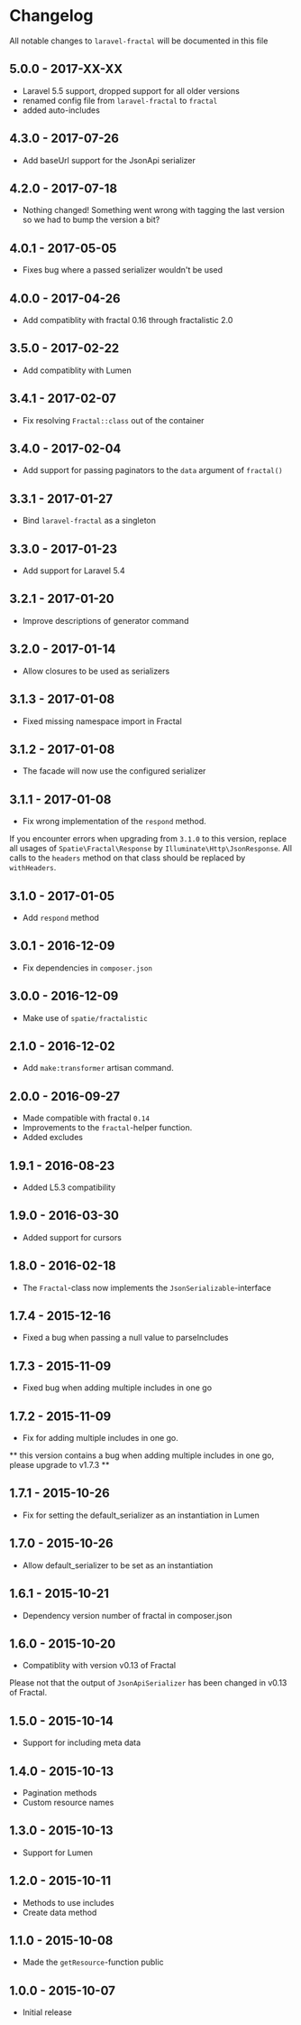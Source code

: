 # Changelog

All notable changes to `laravel-fractal` will be documented in this file

## 5.0.0 - 2017-XX-XX

- Laravel 5.5 support, dropped support for all older versions
- renamed config file from `laravel-fractal` to `fractal`
- added auto-includes

## 4.3.0 - 2017-07-26
- Add baseUrl support for the JsonApi serializer

## 4.2.0 - 2017-07-18
- Nothing changed! Something went wrong with tagging the last version so we had to bump the version a bit?

## 4.0.1 - 2017-05-05
- Fixes bug where a passed serializer wouldn't be used

## 4.0.0 - 2017-04-26
- Add compatiblity with fractal 0.16 through fractalistic 2.0

## 3.5.0 - 2017-02-22
- Add compatiblity with Lumen

## 3.4.1 - 2017-02-07
- Fix resolving `Fractal::class` out of the container

## 3.4.0 - 2017-02-04
- Add support for passing paginators to the `data` argument of `fractal()`

## 3.3.1 - 2017-01-27
- Bind `laravel-fractal` as a singleton

## 3.3.0 - 2017-01-23
- Add support for Laravel 5.4

## 3.2.1 - 2017-01-20
- Improve descriptions of generator command

## 3.2.0 - 2017-01-14
- Allow closures to be used as serializers

## 3.1.3 - 2017-01-08
- Fixed missing namespace import in Fractal

## 3.1.2 - 2017-01-08
- The facade will now use the configured serializer

## 3.1.1 - 2017-01-08
- Fix wrong implementation of the `respond` method.

If you encounter errors when upgrading from `3.1.0` to this version, replace all usages of `Spatie\Fractal\Response` by `Illuminate\Http\JsonResponse`. All calls to the `headers` method on that class should be replaced by `withHeaders`.

## 3.1.0 - 2017-01-05
- Add `respond` method

## 3.0.1 - 2016-12-09
- Fix dependencies in `composer.json`

## 3.0.0 - 2016-12-09
- Make use of `spatie/fractalistic`

## 2.1.0 - 2016-12-02
- Add `make:transformer` artisan command.

## 2.0.0 - 2016-09-27
- Made compatible with fractal `0.14`
- Improvements to the `fractal`-helper function.
- Added excludes

## 1.9.1 - 2016-08-23
- Added L5.3 compatibility

## 1.9.0 - 2016-03-30
- Added support for cursors

## 1.8.0 - 2016-02-18
- The `Fractal`-class now implements the `JsonSerializable`-interface

## 1.7.4 - 2015-12-16
- Fixed a bug when passing a null value to parseIncludes

## 1.7.3 - 2015-11-09
- Fixed bug when adding multiple includes in one go

## 1.7.2 - 2015-11-09
- Fix for adding multiple includes in one go.

** this version contains a bug when adding multiple includes in one go, please upgrade to v1.7.3 **

## 1.7.1 - 2015-10-26
- Fix for setting the default_serializer as an instantiation in Lumen

## 1.7.0 - 2015-10-26
- Allow default_serializer to be set as an instantiation

## 1.6.1 - 2015-10-21
- Dependency version number of fractal in composer.json

## 1.6.0 - 2015-10-20
- Compatiblity with version v0.13 of Fractal

Please not that the output of `JsonApiSerializer` has been changed in v0.13 of Fractal.

## 1.5.0 - 2015-10-14
- Support for including meta data

## 1.4.0 - 2015-10-13
- Pagination methods
- Custom resource names

## 1.3.0 - 2015-10-13
- Support for Lumen

## 1.2.0 - 2015-10-11
- Methods to use includes
- Create data method

## 1.1.0 - 2015-10-08
- Made the `getResource`-function public

## 1.0.0 - 2015-10-07
- Initial release
